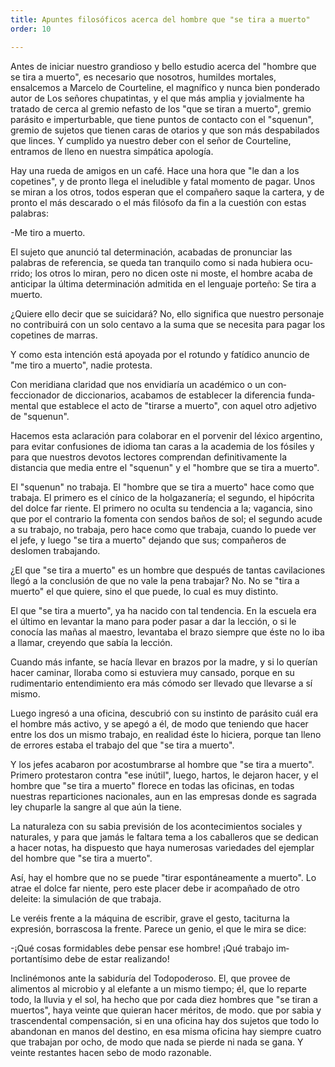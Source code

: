 ```yaml
---
title: Apuntes filosóficos acerca del hombre que "se tira a muerto"
order: 10

---
```


Antes de iniciar nuestro grandioso y bello estudio acerca del "hom­bre que se tira a muerto", es necesario que nosotros, humildes mortales, ensalcemos a Marcelo de Courteline, el magnífico y nunca bien pondera­do autor de Los señores chupatintas, y el que más amplia y jovialmente ha tratado de cerca al gremio nefasto de los "que se tiran a muerto", gre­mio parásito e imperturbable, que tiene puntos de contacto con el "sque­nun", gremio de sujetos que tienen caras de otarios y que son más despa­bilados que linces. Y cumplido ya nuestro deber con el señor de Courteli­ne, entramos de lleno en nuestra simpática apología.

Hay una rueda de amigos en un café. Hace una hora que "le dan a los copetines", y de pronto llega el ineludible y fatal momento de pa­gar. Unos se miran a los otros, todos esperan que el compañero saque la cartera, y de pronto el más descarado o el más filósofo da fin a la cues­tión con estas palabras:

-Me tiro a muerto.

El sujeto que anunció tal determinación, acabadas de pronunciar las palabras de referencia, se queda tan tranquilo como si nada hubiera ocu­rrido; los otros lo miran, pero no dicen oste ni moste, el hombre acaba de anticipar la última determinación admitida en el lenguaje porteño: Se tira a muerto.

¿Quiere ello decir que se suicidará? No, ello significa que nuestro per­sonaje no contribuirá con un solo centavo a la suma que se necesita para pagar los copetines de marras.

Y como esta intención está apoyada por el rotundo y fatídico anun­cio de "me tiro a muerto", nadie protesta.

Con meridiana claridad que nos envidiaría un académico o un con­feccionador de diccionarios, acabamos de establecer la diferencia funda­mental que establece el acto de "tirarse a muerto", con aquel otro adjeti­vo de "squenun".

Hacemos esta aclaración para colaborar en el porvenir del léxico ar­gentino, para evitar confusiones de idioma tan caras a la academia de los fósiles y para que nuestros devotos lectores comprendan definitivamente la distancia que media entre el "squenun" y el "hombre que se tira a muerto".

El "squenun" no trabaja. El "hombre que se tira a muerto" hace como que trabaja. El primero es el cínico de la holgazanería; el segundo, el hipócrita del dolce far riente. El primero no oculta su tendencia a la; vagancia, sino que por el contrario la fomenta con sendos baños de sol; el segundo acude a su trabajo, no trabaja, pero hace como que trabaja, cuando lo puede ver el jefe, y luego "se tira a muerto" dejando que sus; compañeros de deslomen trabajando.

¿El que "se tira a muerto" es un hombre que después de tantas cavi­laciones llegó a la conclusión de que no vale la pena trabajar? No. No se "tira a muerto" el que quiere, sino el que puede, lo cual es muy distinto.

El que "se tira a muerto", ya ha nacido con tal tendencia. En la es­cuela era el último en levantar la mano para poder pasar a dar la lección, o si le conocía las mañas al maestro, levantaba el brazo siempre que éste no lo iba a llamar, creyendo que sabía la lección.

Cuando más infante, se hacía llevar en brazos por la madre, y si lo querían hacer caminar, lloraba como si estuviera muy cansado, porque en su rudimentario entendimiento era más cómodo ser llevado que llevar­se a sí mismo.

Luego ingresó a una oficina, descubrió con su instinto de parásito cuál era el hombre más activo, y se apegó a él, de modo que teniendo que hacer entre los dos un mismo trabajo, en realidad éste lo hiciera, por­que tan lleno de errores estaba el trabajo del que "se tira a muerto". 	

Y los jefes acabaron por acostumbrarse al hombre que "se tira a muer­to". Primero protestaron contra "ese inútil", luego, hartos, le dejaron hacer, y el hombre que "se tira a muerto" florece en todas las oficinas, en todas nuestras reparticiones nacionales, aun en las empresas donde es sagrada ley chuparle la sangre al que aún la tiene.

La naturaleza con su sabia previsión de los acontecimientos sociales y naturales, y para que jamás le faltara tema a los caballeros que se dedi­can a hacer notas, ha dispuesto que haya numerosas variedades del ejem­plar del hombre que "se tira a muerto".

Así, hay el hombre que no se puede "tirar espontáneamente a muer­to". Lo atrae el dolce far niente, pero este placer debe ir acompañado de otro deleite: la simulación de que trabaja.

Le veréis frente a la máquina de escribir, grave el gesto, taciturna la expresión, borrascosa la frente. Parece un genio, el que le mira se dice: 	

-¡Qué cosas formidables debe pensar ese hombre! ¡Qué trabajo im­portantísimo debe de estar realizando!

Inclinémonos ante la sabiduría del Todopoderoso. El, que provee de alimentos al microbio y al elefante a un mismo tiempo; él, que lo reparte todo, la lluvia y el sol, ha hecho que por cada diez hombres que "se tiran a muertos", haya veinte que quieran hacer méritos, de modo. que por sa­bia y trascendental compensación, si en una oficina hay dos sujetos que todo lo abandonan en manos del destino, en esa misma oficina hay siem­pre cuatro que trabajan por ocho, de modo que nada se pierde ni nada se gana. Y veinte restantes hacen sebo de modo razonable.

